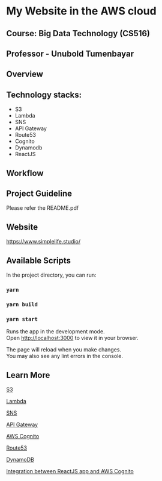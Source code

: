 # My Website in the AWS cloud

## Course: Big Data Technology (CS516)
## Professor - Unubold Tumenbayar

## Overview
## Technology stacks:

*   S3
* 	Lambda
* 	SNS
*   API Gateway
* 	Route53
* 	Cognito
* 	Dynamodb
* 	ReactJS

## Workflow

## Project Guideline
Please refer the README.pdf

## Website

https://www.simplelife.studio/

## Available Scripts

In the project directory, you can run:

### `yarn`

### `yarn build`

### `yarn start`

Runs the app in the development mode.\
Open [http://localhost:3000](http://localhost:3000) to view it in your browser.

The page will reload when you make changes.\
You may also see any lint errors in the console.

## Learn More

[S3](https://docs.aws.amazon.com/AmazonS3/latest/userguide/Welcome.html)

[Lambda](https://aws.amazon.com/lambda/getting-started/?trk=dca4b539-ba5f-4c78-bd55-e8e5f7a26221&sc_icampaign=lambda_ict_gs_functions&sc_icontent=awssm-11768_engage&sc_iplace=aws-console-lambda)

[SNS](https://docs.aws.amazon.com/sns/latest/dg/welcome.html)

[API Gateway](https://docs.aws.amazon.com/apigateway/latest/developerguide/welcome.html)

[AWS Cognito](https://docs.amazonaws.cn/en_us/cognito/latest/developerguide/what-is-amazon-cognito.html)

[Route53](https://docs.aws.amazon.com/Route53/latest/DeveloperGuide/Welcome.html)

[DynamoDB](https://docs.aws.amazon.com/amazondynamodb/latest/developerguide/Introduction.html)

[Integration between ReactJS app and AWS Cognito](https://www.npmjs.com/package/amazon-cognito-identity-js)
